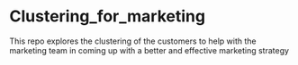 # Clustering_for_marketing
This repo explores the clustering of the customers to help with the marketing team in coming up with a better and effective marketing strategy
